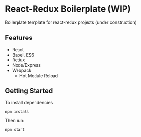 # React-Redux Boilerplate (WIP)

Boilerplate template for react-redux projects (under construction)

## Features

* React
* Babel, ES6
* Redux
* Node/Express
* Webpack
  * Hot Module Reload

## Getting Started

To install dependencies:

`npm install`

Then run:

`npm start`
